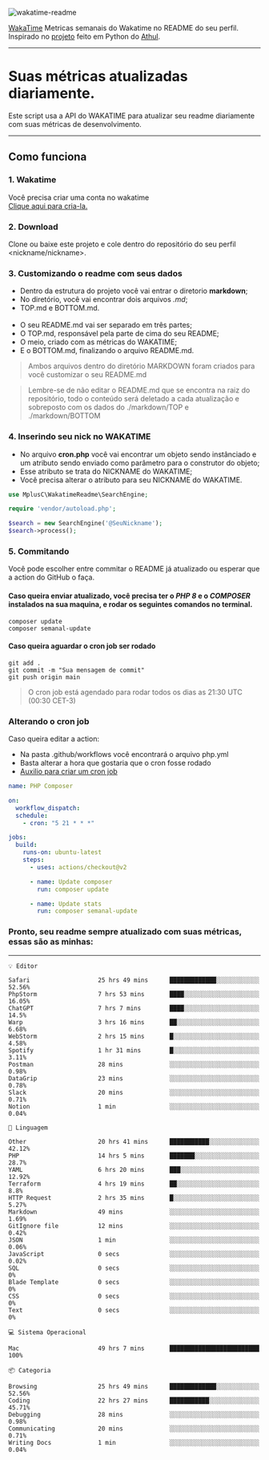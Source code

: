 ![wakatime-readme](https://socialify.git.ci/bymatheus/wakatime-readme/image?description=1&descriptionEditable=M%C3%A9tricas%20semanais%20do%20Wakatime%20no%20seu%20README%20de%20perfil.&font=KoHo&forks=1&language=1&owner=1&pattern=Signal&stargazers=1&theme=Dark)

[WakaTime](https://wakatime.com) Metricas semanais do Wakatime no README do seu perfil. <br>
Inspirado no [projeto](https://github.com/athul/waka-readme) feito em Python do [Athul](https://github.com/athul).
___

# Suas métricas atualizadas diariamente.
Este script usa a API do WAKATIME para atualizar seu readme diariamente com suas métricas de desenvolvimento.

___

## Como funciona

### 1. Wakatime
Você precisa criar uma conta no wakatime <br>
[Clique aqui para cria-la.](https://wakatime.com) 

### 2. Download
Clone ou baixe este projeto e cole dentro do repositório do seu perfil <nickname/nickname>.

### 3. Customizando o readme com seus dados
- Dentro da estrutura do projeto você vai entrar o diretorio **markdown**;  
- No diretório, você vai encontrar dois arquivos *.md*;
- TOP.md e BOTTOM.md.
<br><br>
- O seu README.md vai ser separado em três partes; 
- O TOP.md, responsável pela parte de cima do seu README;
- O meio, criado com as métricas do WAKATIME;
- E o BOTTOM.md, finalizando o arquivo README.md.<br>

> Ambos arquivos dentro do diretório MARKDOWN foram criados para você customizar o seu README.md

> Lembre-se de não editar o README.md que se encontra na raiz do repositório, todo o conteúdo será deletado a cada atualização e sobreposto com os dados do ./markdown/TOP e ./markdown/BOTTOM

### 4. Inserindo seu nick no WAKATIME
- No arquivo **cron.php** você vai encontrar um objeto sendo instânciado e um atributo sendo enviado como parâmetro para o construtor do objeto;
- Esse atributo se trata do NICKNAME do WAKATIME;
- Você precisa alterar o atributo para seu NICKNAME do WAKATIME.

```php
use MplusC\WakatimeReadme\SearchEngine;

require 'vendor/autoload.php';

$search = new SearchEngine('@SeuNickname');
$search->process();
```

### 5. Commitando
Você pode escolher entre commitar o README já atualizado ou esperar que a action do GitHub o faça. <br>

#### Caso queira enviar atualizado, você precisa ter o *PHP 8* e o *COMPOSER* instalados na sua maquina, e rodar os seguintes comandos no terminal.
```composer
composer update
composer semanal-update 
```

#### Caso queira aguardar o cron job ser rodado 
```git 
git add .
git commit -m "Sua mensagem de commit"
git push origin main
```

>O cron job está agendado para rodar todos os dias as 21:30 UTC (00:30 CET-3) 

### Alterando o cron job
Caso queira editar a action:

- Na pasta .github/workflows você encontrará o arquivo php.yml
- Basta alterar a hora que gostaria que o cron fosse rodado
- [Auxilio para criar um cron job](https://crontab.guru)

```yml
name: PHP Composer

on:
  workflow_dispatch:
  schedule:
    - cron: "5 21 * * *"

jobs:
  build:
    runs-on: ubuntu-latest
    steps:
      - uses: actions/checkout@v2

      - name: Update composer
        run: composer update

      - name: Update stats
        run: composer semanal-update
```

### Pronto, seu readme sempre atualizado com suas métricas, essas são as minhas:

___
```text
💡 Editor

Safari                   25 hrs 49 mins      █████████████░░░░░░░░░░░░     52.56%
PhpStorm                 7 hrs 53 mins       ████░░░░░░░░░░░░░░░░░░░░░     16.05%
ChatGPT                  7 hrs 7 mins        ████░░░░░░░░░░░░░░░░░░░░░      14.5%
Warp                     3 hrs 16 mins       ██░░░░░░░░░░░░░░░░░░░░░░░      6.68%
WebStorm                 2 hrs 15 mins       █░░░░░░░░░░░░░░░░░░░░░░░░      4.58%
Spotify                  1 hr 31 mins        █░░░░░░░░░░░░░░░░░░░░░░░░      3.11%
Postman                  28 mins             ░░░░░░░░░░░░░░░░░░░░░░░░░      0.98%
DataGrip                 23 mins             ░░░░░░░░░░░░░░░░░░░░░░░░░      0.78%
Slack                    20 mins             ░░░░░░░░░░░░░░░░░░░░░░░░░      0.71%
Notion                   1 min               ░░░░░░░░░░░░░░░░░░░░░░░░░      0.04%
```
```text
💬 Linguagem

Other                    20 hrs 41 mins      ███████████░░░░░░░░░░░░░░     42.12%
PHP                      14 hrs 5 mins       ███████░░░░░░░░░░░░░░░░░░      28.7%
YAML                     6 hrs 20 mins       ███░░░░░░░░░░░░░░░░░░░░░░     12.92%
Terraform                4 hrs 19 mins       ██░░░░░░░░░░░░░░░░░░░░░░░       8.8%
HTTP Request             2 hrs 35 mins       █░░░░░░░░░░░░░░░░░░░░░░░░      5.27%
Markdown                 49 mins             ░░░░░░░░░░░░░░░░░░░░░░░░░      1.69%
GitIgnore file           12 mins             ░░░░░░░░░░░░░░░░░░░░░░░░░      0.42%
JSON                     1 min               ░░░░░░░░░░░░░░░░░░░░░░░░░      0.06%
JavaScript               0 secs              ░░░░░░░░░░░░░░░░░░░░░░░░░      0.02%
SQL                      0 secs              ░░░░░░░░░░░░░░░░░░░░░░░░░         0%
Blade Template           0 secs              ░░░░░░░░░░░░░░░░░░░░░░░░░         0%
CSS                      0 secs              ░░░░░░░░░░░░░░░░░░░░░░░░░         0%
Text                     0 secs              ░░░░░░░░░░░░░░░░░░░░░░░░░         0%
```
```text
💻 Sistema Operacional

Mac                      49 hrs 7 mins       █████████████████████████       100%
```
```text
📦 Categoria

Browsing                 25 hrs 49 mins      █████████████░░░░░░░░░░░░     52.56%
Coding                   22 hrs 27 mins      ███████████░░░░░░░░░░░░░░     45.71%
Debugging                28 mins             ░░░░░░░░░░░░░░░░░░░░░░░░░      0.98%
Communicating            20 mins             ░░░░░░░░░░░░░░░░░░░░░░░░░      0.71%
Writing Docs             1 min               ░░░░░░░░░░░░░░░░░░░░░░░░░      0.04%
```
